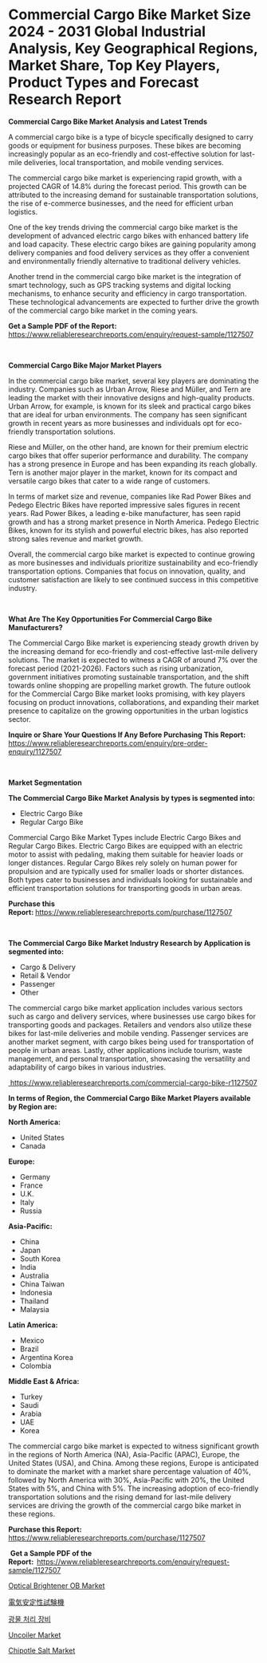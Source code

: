 <p><h1>Commercial Cargo Bike Market Size 2024 - 2031 Global Industrial Analysis, Key Geographical Regions, Market Share, Top Key Players, Product Types and Forecast Research Report</h1></p><p><strong>Commercial Cargo Bike Market Analysis and Latest Trends</strong></p>
<p><p>A commercial cargo bike is a type of bicycle specifically designed to carry goods or equipment for business purposes. These bikes are becoming increasingly popular as an eco-friendly and cost-effective solution for last-mile deliveries, local transportation, and mobile vending services.</p><p>The commercial cargo bike market is experiencing rapid growth, with a projected CAGR of 14.8% during the forecast period. This growth can be attributed to the increasing demand for sustainable transportation solutions, the rise of e-commerce businesses, and the need for efficient urban logistics.</p><p>One of the key trends driving the commercial cargo bike market is the development of advanced electric cargo bikes with enhanced battery life and load capacity. These electric cargo bikes are gaining popularity among delivery companies and food delivery services as they offer a convenient and environmentally friendly alternative to traditional delivery vehicles.</p><p>Another trend in the commercial cargo bike market is the integration of smart technology, such as GPS tracking systems and digital locking mechanisms, to enhance security and efficiency in cargo transportation. These technological advancements are expected to further drive the growth of the commercial cargo bike market in the coming years.</p></p>
<p><strong>Get a Sample PDF of the Report:&nbsp;</strong> <a href="https://www.reliableresearchreports.com/enquiry/request-sample/1127507">https://www.reliableresearchreports.com/enquiry/request-sample/1127507</a></p>
<p>&nbsp;</p>
<p><strong>Commercial Cargo Bike Major Market Players</strong></p>
<p><p>In the commercial cargo bike market, several key players are dominating the industry. Companies such as Urban Arrow, Riese and Müller, and Tern are leading the market with their innovative designs and high-quality products. Urban Arrow, for example, is known for its sleek and practical cargo bikes that are ideal for urban environments. The company has seen significant growth in recent years as more businesses and individuals opt for eco-friendly transportation solutions.</p><p>Riese and Müller, on the other hand, are known for their premium electric cargo bikes that offer superior performance and durability. The company has a strong presence in Europe and has been expanding its reach globally. Tern is another major player in the market, known for its compact and versatile cargo bikes that cater to a wide range of customers.</p><p>In terms of market size and revenue, companies like Rad Power Bikes and Pedego Electric Bikes have reported impressive sales figures in recent years. Rad Power Bikes, a leading e-bike manufacturer, has seen rapid growth and has a strong market presence in North America. Pedego Electric Bikes, known for its stylish and powerful electric bikes, has also reported strong sales revenue and market growth.</p><p>Overall, the commercial cargo bike market is expected to continue growing as more businesses and individuals prioritize sustainability and eco-friendly transportation options. Companies that focus on innovation, quality, and customer satisfaction are likely to see continued success in this competitive industry.</p></p>
<p>&nbsp;</p>
<p><strong>What Are The Key Opportunities For Commercial Cargo Bike Manufacturers?</strong></p>
<p><p>The Commercial Cargo Bike market is experiencing steady growth driven by the increasing demand for eco-friendly and cost-effective last-mile delivery solutions. The market is expected to witness a CAGR of around 7% over the forecast period (2021-2026). Factors such as rising urbanization, government initiatives promoting sustainable transportation, and the shift towards online shopping are propelling market growth. The future outlook for the Commercial Cargo Bike market looks promising, with key players focusing on product innovations, collaborations, and expanding their market presence to capitalize on the growing opportunities in the urban logistics sector.</p></p>
<p><strong>Inquire or Share Your Questions If Any Before Purchasing This Report:</strong> <a href="https://www.reliableresearchreports.com/enquiry/pre-order-enquiry/1127507">https://www.reliableresearchreports.com/enquiry/pre-order-enquiry/1127507</a></p>
<p>&nbsp;</p>
<p><strong>Market Segmentation</strong></p>
<p><strong>The Commercial Cargo Bike Market Analysis by types is segmented into:</strong></p>
<p><ul><li>Electric Cargo Bike</li><li>Regular Cargo Bike</li></ul></p>
<p><p>Commercial Cargo Bike Market Types include Electric Cargo Bikes and Regular Cargo Bikes. Electric Cargo Bikes are equipped with an electric motor to assist with pedaling, making them suitable for heavier loads or longer distances. Regular Cargo Bikes rely solely on human power for propulsion and are typically used for smaller loads or shorter distances. Both types cater to businesses and individuals looking for sustainable and efficient transportation solutions for transporting goods in urban areas.</p></p>
<p><strong>Purchase this Report:&nbsp;</strong><a href="https://www.reliableresearchreports.com/purchase/1127507">https://www.reliableresearchreports.com/purchase/1127507</a></p>
<p>&nbsp;</p>
<p><strong>The Commercial Cargo Bike Market Industry Research by Application is segmented into:</strong></p>
<p><ul><li>Cargo & Delivery</li><li>Retail & Vendor</li><li>Passenger</li><li>Other</li></ul></p>
<p><p>The commercial cargo bike market application includes various sectors such as cargo and delivery services, where businesses use cargo bikes for transporting goods and packages. Retailers and vendors also utilize these bikes for last-mile deliveries and mobile vending. Passenger services are another market segment, with cargo bikes being used for transportation of people in urban areas. Lastly, other applications include tourism, waste management, and personal transportation, showcasing the versatility and adaptability of cargo bikes in various industries.</p></p>
<p><a href="https://www.reliableresearchreports.com/commercial-cargo-bike-r1127507">&nbsp;https://www.reliableresearchreports.com/commercial-cargo-bike-r1127507</a></p>
<p><strong>In terms of Region, the Commercial Cargo Bike Market Players available by Region are:</strong></p>
<p>
    <p> <strong> North America: </strong>
        <ul>
            <li>United States</li>
            <li>Canada</li>
        </ul>
        </p> 
    <p> <strong> Europe: </strong>
        <ul>
            <li>Germany</li>
            <li>France</li>
            <li>U.K.</li>
            <li>Italy</li>
            <li>Russia</li>
        </ul>
        </p> 
    <p> <strong> Asia-Pacific: </strong>
        <ul>
            <li>China</li>
            <li>Japan</li>
            <li>South Korea</li>
            <li>India</li>
            <li>Australia</li>
            <li>China Taiwan</li>
            <li>Indonesia</li>
            <li>Thailand</li>
            <li>Malaysia</li>
        </ul>
        </p> 
    <p> <strong> Latin America: </strong>
        <ul>
            <li>Mexico</li>
            <li>Brazil</li>
            <li>Argentina Korea</li>
            <li>Colombia</li>
        </ul>
        </p> 
    <p> <strong> Middle East & Africa: </strong>
        <ul>
            <li>Turkey</li>
            <li>Saudi</li>
            <li>Arabia</li>
            <li>UAE</li>
            <li>Korea</li>
        </ul>
    </p>
    </p>
<p><p>The commercial cargo bike market is expected to witness significant growth in the regions of North America (NA), Asia-Pacific (APAC), Europe, the United States (USA), and China. Among these regions, Europe is anticipated to dominate the market with a market share percentage valuation of 40%, followed by North America with 30%, Asia-Pacific with 20%, the United States with 5%, and China with 5%. The increasing adoption of eco-friendly transportation solutions and the rising demand for last-mile delivery services are driving the growth of the commercial cargo bike market in these regions.</p></p>
<p><strong>Purchase this Report: </strong><a href="https://www.reliableresearchreports.com/purchase/1127507">https://www.reliableresearchreports.com/purchase/1127507</a></p>
<p>&nbsp;<strong>Get a Sample PDF of the Report:&nbsp;&nbsp;</strong><a href="https://www.reliableresearchreports.com/enquiry/request-sample/1127507">https://www.reliableresearchreports.com/enquiry/request-sample/1127507</a></p>
<p><strong></strong></p>
<p><p><a href="https://www.linkedin.com/pulse/optical-brightener-ob-market-analysis-size-global-industry-overview-pwiic?trackingId=wgwnIJAIupOeizlg41EnrQ%3D%3D">Optical Brightener OB Market</a></p><p><a href="https://medium.com/@elenorkiehn/%E9%9B%BB%E6%B0%97%E5%AE%89%E5%AE%9A%E6%80%A7%E3%83%86%E3%82%B9%E3%82%BF%E3%83%BC%E5%B8%82%E5%A0%B4%E3%81%AE%E8%A6%8F%E6%A8%A1-cagr-%E3%83%88%E3%83%AC%E3%83%B3%E3%83%89-2024-2030-55c986d30b6b">電気安定性試験機</a></p><p><a href="https://medium.com/@tammyholmes1955/2024%EB%85%84%EB%B6%80%ED%84%B0-2031%EB%85%84%EA%B9%8C%EC%A7%80%EC%9D%98-%EA%B8%B0%EA%B0%84%EC%97%90-%EB%8C%80%ED%95%9C-%EA%B4%91%EB%AC%BC-%EA%B0%80%EA%B3%B5-%EC%9E%A5%EB%B9%84-%EC%8B%9C%EC%9E%A5-%EB%B6%84%EC%84%9D-%EB%B0%8F-%EA%B7%9C%EB%AA%A8-%EC%98%88%EC%B8%A1-3ca471c409a5">광물 처리 장비</a></p><p><a href="https://github.com/gladysalidde/Market-Research-Report-List-1/blob/main/uncoiler-market.md">Uncoiler Market</a></p><p><a href="https://www.linkedin.com/pulse/chipotle-salt-market-trends-forecast-competitive-analysis-2031-l1fxe">Chipotle Salt Market</a></p></p>